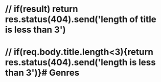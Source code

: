 #     // if(result) return res.status(404).send('length of title is less than 3')
 #   // if(req.body.title.length<3){return res.status(404).send('length is less than 3')}#   G e n r e s  
 
